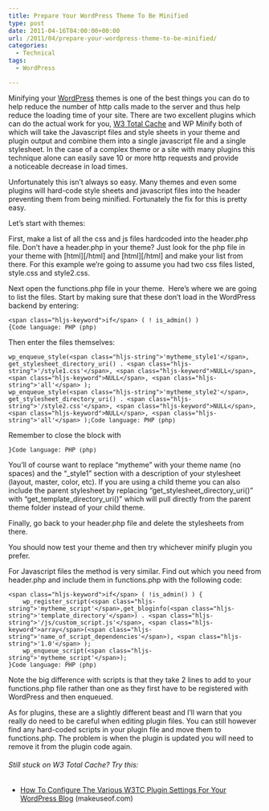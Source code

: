 ```yaml
---
title: Prepare Your WordPress Theme To Be Minified
type: post
date: 2011-04-16T04:00:00+00:00
url: /2011/04/prepare-your-wordpress-theme-to-be-minified/
categories:
  - Technical
tags:
  - WordPress

---
```

Minifying your [WordPress][1] themes is one of the best things you can do to help reduce the number of http calls made to the server and thus help reduce the loading time of your site. There are two excellent plugins which can do the actual work for you, [W3 Total Cache][2] and WP Minify&nbsp;both of which will take the Javascript files and style sheets in your theme and plugin output and combine them into a single javascript file and a single stylesheet. In the case of a complex theme or a site with many plugins this technique alone can easily save 10 or more http requests and provide a&nbsp;noticeable&nbsp;decrease in load times.

Unfortunately this isn’t always so easy. Many themes and even some plugins will hard-code style sheets and javascript files into the header preventing them from being minified. Fortunately the fix for this is pretty easy.

Let’s start with themes:

First, make a list of all the css and js files hardcoded into the header.php file. Don’t have a header.php in your theme? Just look for the php file in your theme with \[html\]\[/html\] and \[html\]\[/html\] and make your list from there. For this example we’re going to assume you had two css files listed, style.css and style2.css.

Next open the functions.php file in your theme. &nbsp;Here’s where we are going to list the files. Start by making sure that these don’t load in the WordPress backend by entering:

<pre class="wp-block-code" aria-describedby="shcb-language-8" data-shcb-language-name="PHP" data-shcb-language-slug="php"><span><code class="hljs language-php">&lt;span class="hljs-keyword">if&lt;/span> ( ! is_admin() ) {</code></span><small class="shcb-language" id="shcb-language-8"><span class="shcb-language__label">Code language:</span> <span class="shcb-language__name">PHP</span> <span class="shcb-language__paren">(</span><span class="shcb-language__slug">php</span><span class="shcb-language__paren">)</span></small></pre>

Then enter the files themselves:

<pre class="wp-block-code" aria-describedby="shcb-language-9" data-shcb-language-name="PHP" data-shcb-language-slug="php"><span><code class="hljs language-php">wp_enqueue_style(&lt;span class="hljs-string">'mytheme_style1'&lt;/span>, get_stylesheet_directory_uri() . &lt;span class="hljs-string">'/style1.css'&lt;/span>, &lt;span class="hljs-keyword">NULL&lt;/span>, &lt;span class="hljs-keyword">NULL&lt;/span>, &lt;span class="hljs-string">'all'&lt;/span> );
wp_enqueue_style(&lt;span class="hljs-string">'mytheme_style2'&lt;/span>, get_stylesheet_directory_uri() . &lt;span class="hljs-string">'/style2.css'&lt;/span>, &lt;span class="hljs-keyword">NULL&lt;/span>, &lt;span class="hljs-keyword">NULL&lt;/span>, &lt;span class="hljs-string">'all'&lt;/span> );</code></span><small class="shcb-language" id="shcb-language-9"><span class="shcb-language__label">Code language:</span> <span class="shcb-language__name">PHP</span> <span class="shcb-language__paren">(</span><span class="shcb-language__slug">php</span><span class="shcb-language__paren">)</span></small></pre>

Remember to close the block with

<pre class="wp-block-code" aria-describedby="shcb-language-10" data-shcb-language-name="PHP" data-shcb-language-slug="php"><span><code class="hljs language-php">}</code></span><small class="shcb-language" id="shcb-language-10"><span class="shcb-language__label">Code language:</span> <span class="shcb-language__name">PHP</span> <span class="shcb-language__paren">(</span><span class="shcb-language__slug">php</span><span class="shcb-language__paren">)</span></small></pre>

You’ll of course want to replace “mytheme” with your theme name (no spaces) and the “\_style1” section with a description of your stylesheet (layout, master, color, etc). If you are using a child theme you can also include the parent stylesheet by replacing “get\_stylesheet\_directory\_uri()” with “get\_template\_directory_uri()” which will pull directly from the parent theme folder instead of your child theme.

Finally, go back to your header.php file and delete the stylesheets from there.

You should now test your theme and then try whichever minify plugin you prefer.

For Javascript files the method is very similar. Find out which you need from header.php and include them in functions.php with the following code:

<pre class="wp-block-code" aria-describedby="shcb-language-11" data-shcb-language-name="PHP" data-shcb-language-slug="php"><span><code class="hljs language-php">&lt;span class="hljs-keyword">if&lt;/span> ( !is_admin() ) {
    wp_register_script(&lt;span class="hljs-string">'mytheme_script'&lt;/span>,get_bloginfo(&lt;span class="hljs-string">'template_directory'&lt;/span>) . &lt;span class="hljs-string">'/js/custom_script.js'&lt;/span>, &lt;span class="hljs-keyword">array&lt;/span>(&lt;span class="hljs-string">'name_of_script_dependencies'&lt;/span>), &lt;span class="hljs-string">'1.0'&lt;/span> );
    wp_enqueue_script(&lt;span class="hljs-string">'mytheme_script'&lt;/span>);
}</code></span><small class="shcb-language" id="shcb-language-11"><span class="shcb-language__label">Code language:</span> <span class="shcb-language__name">PHP</span> <span class="shcb-language__paren">(</span><span class="shcb-language__slug">php</span><span class="shcb-language__paren">)</span></small></pre>

Note the big difference with scripts is that they take 2 lines to add to your functions.php file rather than one as they first have to be registered with WordPress and then enqueued.

As for plugins, these are a slightly different beast and I’ll warn that you really do need to be careful when editing plugin files. You can still however find any hard-coded scripts in your plugin file and move them to functions.php. The problem is when the plugin is updated you will need to remove it from the plugin code again.

###### Still stuck on W3 Total Cache? Try this:

<ul class="wp-block-list">
  <li>
    <a href="http://www.makeuseof.com/tag/configure-w3tc-plugin-wordpress/">How To Configure The Various W3TC Plugin Settings For Your WordPress Blog</a> (makeuseof.com)
  </li>
</ul>

 [1]: http://wordpress.org
 [2]: http://wordpress.org/extend/plugins/w3-total-cache/